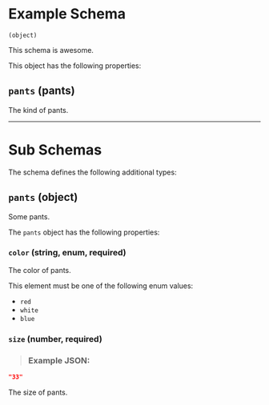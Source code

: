 # Example Schema
`(object)`

This schema is awesome.

This object has the following properties:

## `pants` (pants)

The kind of pants.

---

# Sub Schemas

The schema defines the following additional types:

## `pants` (object)

Some pants.

The `pants` object has the following properties:

### `color` (string, enum, required)

The color of pants.

This element must be one of the following enum values:

* `red`
* `white`
* `blue`

### `size` (number, required)

> ### Example JSON:

```json
"33"
```


The size of pants.